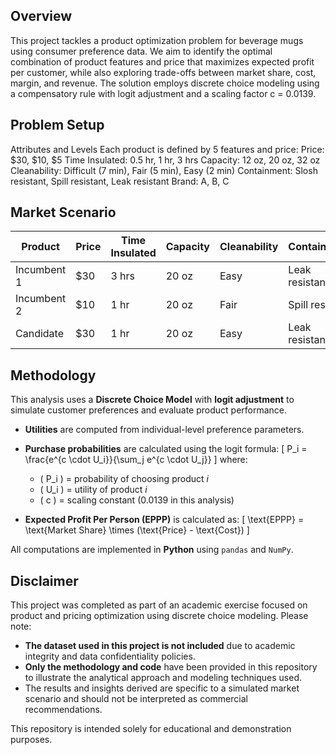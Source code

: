## Overview
This project tackles a product optimization problem for beverage mugs using consumer preference data. We aim to identify the optimal combination of product features and price that maximizes expected profit per customer, while also exploring trade-offs between market share, cost, margin, and revenue. The solution employs discrete choice modeling using a compensatory rule with logit adjustment and a scaling factor c = 0.0139.

## Problem Setup
Attributes and Levels
Each product is defined by 5 features and price:
Price: $30, $10, $5
Time Insulated: 0.5 hr, 1 hr, 3 hrs
Capacity: 12 oz, 20 oz, 32 oz
Cleanability: Difficult (7 min), Fair (5 min), Easy (2 min)
Containment: Slosh resistant, Spill resistant, Leak resistant
Brand: A, B, C

## Market Scenario

| Product      | Price | Time Insulated | Capacity | Cleanability | Containment     | Brand |
|--------------|-------|----------------|----------|--------------|------------------|--------|
| Incumbent 1  | $30   | 3 hrs          | 20 oz    | Easy         | Leak resistant   | A      |
| Incumbent 2  | $10   | 1 hr           | 20 oz    | Fair         | Spill resistant  | B      |
| Candidate    | $30   | 1 hr           | 20 oz    | Easy         | Leak resistant   | C      |

## Methodology

This analysis uses a **Discrete Choice Model** with **logit adjustment** to simulate customer preferences and evaluate product performance.
- **Utilities** are computed from individual-level preference parameters.
- **Purchase probabilities** are calculated using the logit formula:
  \[
  P_i = \frac{e^{c \cdot U_i}}{\sum_j e^{c \cdot U_j}}
  \]
  where:
  - \( P_i \) = probability of choosing product *i*
  - \( U_i \) = utility of product *i*
  - \( c \) = scaling constant (0.0139 in this analysis)

- **Expected Profit Per Person (EPPP)** is calculated as:
  \[
  \text{EPPP} = \text{Market Share} \times (\text{Price} - \text{Cost})
  \]

All computations are implemented in **Python** using `pandas` and `NumPy`.

## Disclaimer
This project was completed as part of an academic exercise focused on product and pricing optimization using discrete choice modeling. Please note:

- **The dataset used in this project is not included** due to academic integrity and data confidentiality policies.
- **Only the methodology and code** have been provided in this repository to illustrate the analytical approach and modeling techniques used.
- The results and insights derived are specific to a simulated market scenario and should not be interpreted as commercial recommendations.

This repository is intended solely for educational and demonstration purposes.

